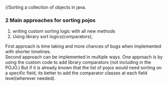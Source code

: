 //Sorting a collection of objects in java.<br>
### 2 Main approaches for sorting pojos

1. writing custom sorting logic with all new methods
2. Using library sort logics(comparators);

First approach is time taking and more chances of bugs when implemented with shorter timelines.<br>
Second approach can be implemented in multiple ways. One approach is by using the custom code to add library comparators (not including in the POJO.) But if it is already known that the list of pojos would need sorting on a specific field, its better to add the comparator classes at each field level(wherever needed).
